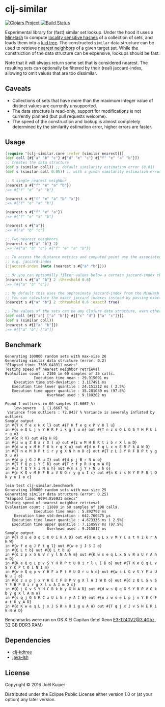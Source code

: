 # clj-similar
[![Clojars Project](https://img.shields.io/clojars/v/clj-similar.svg)](https://clojars.org/clj-similar) [![Build Status](https://travis-ci.org/vortext/clj-similar.png?branch=develop)](https://travis-ci.org/vortext/clj-similar)


Experimental library for (fast) similar set lookup.
Under the hood it uses a [MinHash](https://en.wikipedia.org/wiki/MinHash) to compute [locality sensitive hashes](https://en.wikipedia.org/wiki/Locality-sensitive_hashing) of a collection of sets, and loads them into a [k-d tree](https://en.wikipedia.org/wiki/K-d_tree).
The constructed `similar` data structure can be used to retrieve [nearest neighbors](https://en.wikipedia.org/wiki/Nearest_neighbor_search) of a given target set.
While the construction of the data structure can be expensive, lookups should be fast.

Note that it will always return some set that is considered nearest.
The resulting sets can optionally be filtered by their (real) jaccard-index, allowing to omit values that are too dissimilar.

## Caveats
- Collections of sets that have more than the maximum integer value of distinct values are currently unsupported.
- The data structure is read-only, support for modifications is not currently planned (but pull requests welcome).
- The speed of the construction and lookup is almost completely determined by the similarity estimation error, higher errors are faster.

## Usage

```clojure
(require '[clj-similar.core :refer [similar nearest]])
(def coll [#{"a" "b" "c"} #{"d" "e" "c"} #{"f" "e" "a" "b"}])
;; Creates the data structure
(def s (similar coll)) ;; default similarity estimation error (0.01)
(def s (similar coll 0.05)) ;; with a given similarity estimation error.

;; A single nearest neighbor
(nearest s #{"f" "e" "a" "b"})
;=> #{"f" "e" "a" "b"}

(nearest s #{"f" "e" "a" "b" "x"})
;=> #{"f" "e" "a" "b"}

(nearest s #{"f" "e" "a"})
;=> #{"f" "e" "a" "b"}

(nearest s #{"a"})
;=> #{"a" "b" "c"}

;; Two nearest neighbors
(nearest s #{"a" "b"} 2)
;=> (#{"a" "b" "c"} #{"f" "e" "a" "b"})

;; To access the distance metrics and computed point use the associated metadata
;; e.g. jaccard-index
(:jaccard-index (meta (nearest s #{"a" "b"})))

;; Or you can optionally filter values below a certain jaccard-index threshold
(nearest s #{"a" "b"} 2 :threshold 0.6)
;=> (#{"a" "b" "c"})

;; By default this uses the approximate jaccard-index from the MinHash values
;; You can calculate the exact jaccard indexes instead by passing exact? true
(nearest s #{"a" "b"} 2 :threshold 0.6 :exact? true)

;; The values of the sets can be any Clojure data structure, even other collections
(def coll [#{["a"] ["a" "b"]} #{["c" "d"] ["a" "c"]}])
(def s (similar coll))
(nearest s #{["a" "b"]})
;=> #{["a" "b"] ["a"]}

```

## Benchmark
```
Generating 100000 random sets with max-size 20
Generating similar data structure (error: 0.2)
"Elapsed time: 7305.048311 msecs"
Testing speed of nearest neighbor retrieval
Evaluation count : 2100 in 60 samples of 35 calls.
             Execution time mean : 29.915691 ms
    Execution time std-deviation : 3.117491 ms
   Execution time lower quantile : 24.151212 ms ( 2.5%)
   Execution time upper quantile : 35.281039 ms (97.5%)
                   Overhead used : 9.188202 ns

Found 1 outliers in 60 samples (1.6667 %)
	low-severe	 1 (1.6667 %)
 Variance from outliers : 72.0437 % Variance is severely inflated by outliers
Sample output
in #{T K f e x H X l} out #{T K f e q x P V O l u}
in #{s e Q L j v Y H R F i k g l u m} out #{T n z s Q L G S Y H F U i r g o}
in #{q R V} out #{q H R}
in #{z w q Z B a r X l u} out #{z w M H E R t i b r X l m D}
in #{d w q x M H F O k r g X u} out #{d n f q L x v E R F k A W D}
in #{T n e M B P t i r y g X N h m D c} out #{T z L J Y R F B P t y g X u A}
in #{d p j G J R u I} out #{d p j B r N u o}
in #{T f Q p j Y E D} out #{T z f p R U g m W D}
in #{z f Q Y F i N u h} out #{n s j Y F N u h o}
in #{n K Q v M H F B a V U O r y g u I c} out #{n K z s M Y E F B t O k y u I o c}
```

```
lein test clj-similar.benchmark
Generating 100000 random sets with max-size 25
Generating similar data structure (error: 0.25)
"Elapsed time: 9094.856931 msecs"
Testing speed of nearest neighbor retrieval
Evaluation count : 11880 in 60 samples of 198 calls.
             Execution time mean : 5.892792 ms
    Execution time std-deviation : 642.760475 µs
   Execution time lower quantile : 4.673335 ms ( 2.5%)
   Execution time upper quantile : 7.150597 ms (97.5%)
                   Overhead used : 9.215817 ns
Sample output
in #{T d s e Q q C U O i k A D} out #{d e q L x v M Y C a t V i k r A h W}
in #{w f e q J P t g l} out #{w e j J S I o}
in #{Q L t b} out #{Q L t b u}
in #{d z p x G E V r y l N A h m} out #{K w s e q L x G v R a U r A h m D}
in #{K e Q q L p v S Y H R P t U O i r l u I D o} out #{T K e Q q L v S Y C P t O i N I m}
in #{w e Q q p v Y H F a P t V U O r u h o} out #{w s L G v S Y F a U N u I o}
in #{d z s p j x Y H E C F B P V g X l A I W D o} out #{d z Q L G v S Y F B P U i r g X l u A I m D c}
in #{Q j G v S Y H C B k b y X N A D} out #{d w s Q q G S Y B P V O k b y g X l A m o}
in #{s q j G S R C a U i k r y A I W} out #{n z w s e L p j v Y E C F a t U y A D}
in #{d K w e q L j x J S R a U i g u A W} out #{T q j x J v S H E R i k N A D}
```

Benchmarks were run on OS X El Capitan (Intel Xeon E3-1240V2@3.4Ghz, 32 GB DDR3 RAM)

## Dependencies

* [clj-kdtree](https://github.com/abscondment/clj-kdtree)
* [java-lsh](https://github.com/tdebatty/java-LSH)

## License

Copyright © 2016 Joël Kuiper

Distributed under the Eclipse Public License either version 1.0 or (at
your option) any later version.
